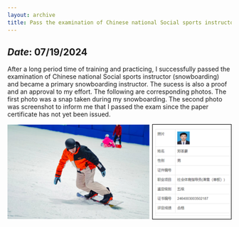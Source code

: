 ```yaml
---
layout: archive
title: Pass the examination of Chinese national Social sports instructor (snowboarding)
---
```


## *Date*: 07/19/2024

After a long period time of training and practicing, I successfully passed the examination of Chinese national Social sports instructor (snowboarding) and became a primary snowboarding instructor. The sucess is also a proof and an approval to my effort. The following are corresponding photos. The first photo was a snap taken during my snowboarding. The second photo was screenshot to inform me that I passed the exam since the paper certificate has not yet been issued.

<img src="/news/imgs/snowboarding_whole.png">
